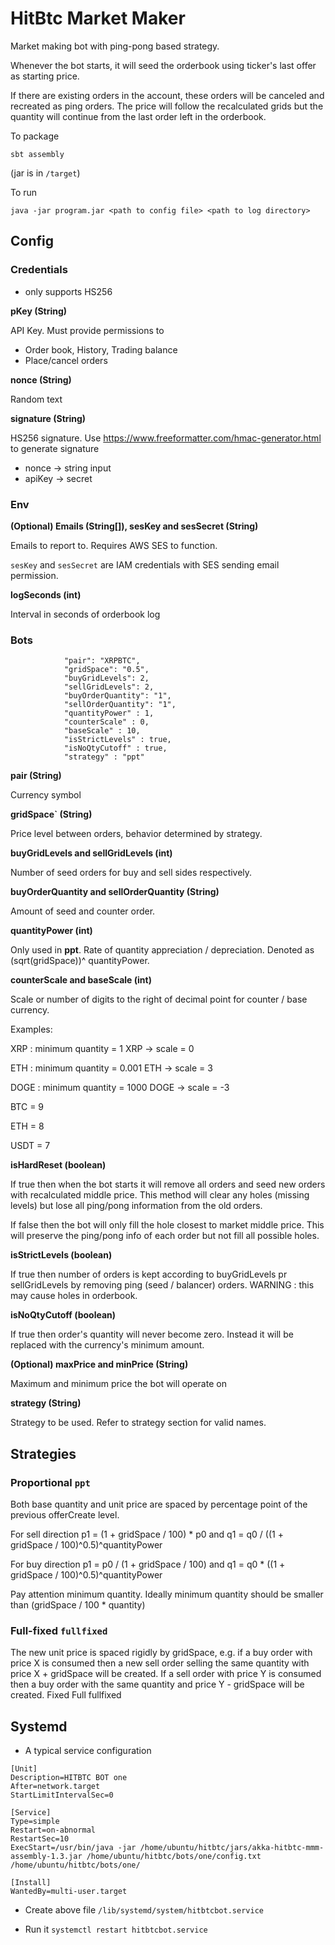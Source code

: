 # HitBtc Market Maker

Market making bot with ping-pong based strategy.

Whenever the bot starts, it will seed the orderbook using ticker's last offer as starting price.

If there are existing orders in the account, these orders will be canceled and recreated as ping orders.
The price will follow the recalculated grids but the quantity will continue from the last order left in the orderbook.

To package
```
sbt assembly
```
(jar is in `/target`)

To run
```
java -jar program.jar <path to config file> <path to log directory>
```

## Config

### Credentials 
- only supports HS256

**pKey (String)**

API Key. Must provide permissions to
- Order book, History, Trading balance 
- Place/cancel orders 

**nonce (String)**

Random text

**signature (String)**

HS256 signature. Use https://www.freeformatter.com/hmac-generator.html to generate signature 
- nonce -> string input
- apiKey -> secret

### Env

**(Optional) Emails (String[]), sesKey and sesSecret (String)**

Emails to report to. Requires AWS SES to function.

`sesKey` and `sesSecret` are IAM credentials with SES sending email permission.

**logSeconds (int)**

Interval in seconds of orderbook log

### Bots
                "pair": "XRPBTC",
                "gridSpace": "0.5",
                "buyGridLevels": 2,
                "sellGridLevels": 2,
                "buyOrderQuantity": "1",
                "sellOrderQuantity": "1",
                "quantityPower" : 1,
                "counterScale" : 0,
                "baseScale" : 10,
                "isStrictLevels" : true,
                "isNoQtyCutoff" : true,
                "strategy" : "ppt"
**pair (String)**

Currency symbol

**gridSpace` (String)**

Price level between orders, behavior determined by strategy. 

**buyGridLevels and sellGridLevels  (int)**

Number of seed orders for buy and sell sides respectively. 

**buyOrderQuantity and sellOrderQuantity (String)**

Amount of seed and counter order.

**quantityPower (int)**

Only used in **ppt**. Rate of quantity appreciation / depreciation.  Denoted as (sqrt(gridSpace))^ quantityPower.

**counterScale  and baseScale (int)**

Scale or number of digits to the right of decimal point for counter / base currency.

Examples:

XRP : minimum quantity = 1 XRP -> scale = 0

ETH : minimum quantity = 0.001 ETH -> scale = 3

DOGE : minimum quantity = 1000 DOGE -> scale = -3

BTC = 9

ETH = 8

USDT = 7

**isHardReset (boolean)**

If true then when the bot starts it will remove all orders and seed new orders with recalculated middle price. This method will clear any holes (missing levels) but lose all ping/pong information from the old orders.

If false then the bot will only fill the hole closest to market middle price. This will preserve the ping/pong info of each order but not fill all possible holes.

**isStrictLevels (boolean)**

If true then number of orders is kept according to buyGridLevels pr sellGridLevels by removing ping (seed / balancer) orders. WARNING : this may cause holes in orderbook.

**isNoQtyCutoff (boolean)**

If true then order's quantity will never become zero. Instead it will be replaced with the currency's minimum amount.

**(Optional) maxPrice and minPrice (String)**

Maximum and minimum price the bot will operate on

**strategy (String)**

Strategy to be used. Refer to strategy section for valid names. 

## Strategies

### Proportional `ppt`

Both base quantity and unit price are spaced by percentage point of the previous offerCreate level.

For sell direction p1 = (1 + gridSpace / 100) * p0 and q1 = q0 / ((1 + gridSpace / 100)^0.5)^quantityPower

For buy direction p1 = p0  / (1 + gridSpace / 100) and q1 = q0 * ((1 + gridSpace / 100)^0.5)^quantityPower

Pay attention minimum quantity. Ideally minimum quantity should be smaller than (gridSpace / 100 * quantity)

### Full-fixed `fullfixed`

The new unit price is spaced rigidly by gridSpace, e.g. if a buy order with price X is consumed then a new sell order selling the same quantity with price X + gridSpace will be created. If a sell order with price Y is consumed then a buy order with the same quantity and price Y - gridSpace will be created.
Fixed Full fullfixed


## Systemd
- A typical service configuration

```
[Unit]
Description=HITBTC BOT one
After=network.target
StartLimitIntervalSec=0

[Service]
Type=simple
Restart=on-abnormal
RestartSec=10
ExecStart=/usr/bin/java -jar /home/ubuntu/hitbtc/jars/akka-hitbtc-mmm-assembly-1.3.jar /home/ubuntu/hitbtc/bots/one/config.txt /home/ubuntu/hitbtc/bots/one/

[Install]
WantedBy=multi-user.target
```

- Create above file `/lib/systemd/system/hitbtcbot.service`

- Run it `systemctl restart hitbtcbot.service`
